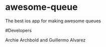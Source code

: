 # awesome-queue
The best ios app for making awesome queues

#Developers

Archie Archbold and Guillermo Alvarez
